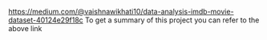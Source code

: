 https://medium.com/@vaishnawikhati10/data-analysis-imdb-movie-dataset-40124e29f18c
To get a summary of this project you can refer to the above link
